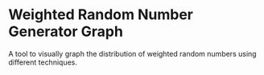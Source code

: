 # Weighted Random Number Generator Graph

A tool to visually graph the distribution of weighted random numbers using different techniques.